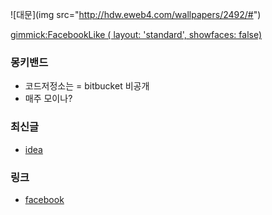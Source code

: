 ![대문](img src="http://hdw.eweb4.com/wallpapers/2492/#")

[gimmick:FacebookLike ( layout: 'standard', showfaces: false) ](https://www.facebook.com/groups/679419948759796)

### 몽키밴드
- 코드저정소는 = bitbucket 비공개
- 매주 모이나?

### 최신글
- [idea](doc/idea.md)

### 링크
- [facebook ](https://www.facebook.com/groups/679419948759796)
